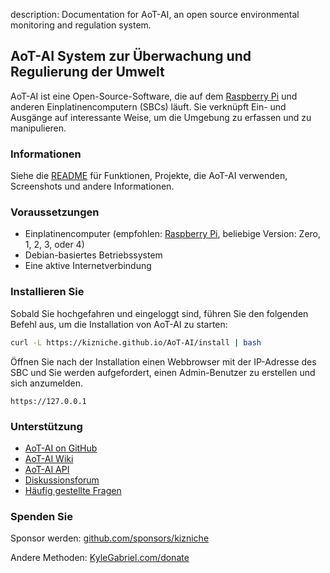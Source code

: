 description: Documentation for AoT-AI, an open source environmental monitoring and regulation system.

## AoT-AI System zur Überwachung und Regulierung der Umwelt

AoT-AI ist eine Open-Source-Software, die auf dem [Raspberry Pi](https://en.wikipedia.org/wiki/Raspberry_Pi) und anderen Einplatinencomputern (SBCs) läuft. Sie verknüpft Ein- und Ausgänge auf interessante Weise, um die Umgebung zu erfassen und zu manipulieren.

### Informationen

Siehe die [README](https://github.com/kizniche/AoT-AI#uses) für Funktionen, Projekte, die AoT-AI verwenden, Screenshots und andere Informationen.

### Voraussetzungen

*   Einplatinencomputer (empfohlen: [Raspberry Pi](https://www.raspberrypi.org/), beliebige Version: Zero, 1, 2, 3, oder 4)
*   Debian-basiertes Betriebssystem
*   Eine aktive Internetverbindung

### Installieren Sie

Sobald Sie hochgefahren und eingeloggt sind, führen Sie den folgenden Befehl aus, um die Installation von AoT-AI zu starten:

```bash
curl -L https://kizniche.github.io/AoT-AI/install | bash
```

Öffnen Sie nach der Installation einen Webbrowser mit der IP-Adresse des SBC und Sie werden aufgefordert, einen Admin-Benutzer zu erstellen und sich anzumelden.

```
https://127.0.0.1
```

### Unterstützung

*   [AoT-AI on GitHub](https://github.com/kizniche/AoT-AI)
*   [AoT-AI Wiki](https://github.com/kizniche/AoT-AI/wiki)
*   [AoT-AI API](https://kizniche.github.io/AoT-AI/aot-ai-api.html)
*   [Diskussionsforum](https://forum.radicaldiy.com)
*   [Häufig gestellte Fragen](https://forum.radicaldiy.com/docs?category=23&tags=aot-ai)

### Spenden Sie

Sponsor werden: [github.com/sponsors/kizniche](https://github.com/sponsors/kizniche)

Andere Methoden: [KyleGabriel.com/donate](https://kylegabriel.com/donate)

